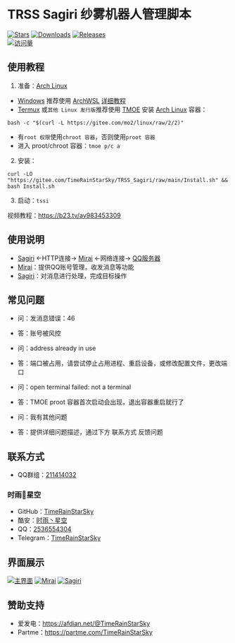 # TRSS Sagiri 纱雾机器人管理脚本
[![Stars](https://img.shields.io/github/stars/TimeRainStarSky/TRSS_Sagiri?color=yellow&label=收藏)](https://github.com/TimeRainStarSky/TRSS_Sagiri/stargazers)
[![Downloads](https://img.shields.io/github/downloads/TimeRainStarSky/TRSS_Sagiri/total?color=blue&label=下载)](https://gitee.com/TimeRainStarSky/TRSS_Sagiri/raw/main/Install.sh)
[![Releases](https://img.shields.io/github/v/release/TimeRainStarSky/TRSS_Sagiri?color=green&label=发布版本)](https://github.com/TimeRainStarSky/TRSS_Sagiri/releases/latest)  
[![访问量](https://profile-counter.glitch.me/TimeRainStarSky-TRSS_Sagiri/count.svg)](https://timerainstarsky.github.io/TRSS_Sagiri)

## 使用教程
1. 准备：[Arch Linux](https://archlinux.org)
- [Windows](https://www.microsoft.com/windows) 推荐使用 [ArchWSL](https://github.com/yuk7/ArchWSL) [详细教程](https://bytem.io/posts/install-arch-wsl)
- [Termux](https://github.com/hanxinhao000/ZeroTermux) 或`其他 Linux 发行版`推荐使用 [TMOE](https://gitee.com/mo2/linux) 安装 [Arch Linux](https://archlinux.org) 容器：
```
bash -c "$(curl -L https://gitee.com/mo2/linux/raw/2/2)"
```
- 有`root 权限`使用`chroot 容器`，否则使用`proot 容器`
- 进入 proot/chroot 容器：`tmoe p/c a`

2. 安装：
```
curl -LO "https://gitee.com/TimeRainStarSky/TRSS_Sagiri/raw/main/Install.sh" && bash Install.sh
```

3. 启动：`tssi`

视频教程：<https://b23.tv/av983453309>

## 使用说明
- [Sagiri](https://sagiri-kawaii.github.io/sagiri-bot) <-HTTP连接-> [Mirai](https://docs.mirai.mamoe.net) <-网络连接-> [QQ服务器](https://im.qq.com)
- [Mirai](https://docs.mirai.mamoe.net)：提供QQ账号管理，收发消息等功能
- [Sagiri](https://sagiri-kawaii.github.io/sagiri-bot)：对消息进行处理，完成目标操作

## 常见问题
- 问：发消息错误：46
- 答：账号被风控

- 问：address already in use
- 答：端口被占用，请尝试停止占用进程、重启设备，或修改配置文件，更改端口

- 问：open terminal failed: not a terminal
- 答：TMOE proot 容器首次启动会出现，退出容器重启就行了

- 问：我有其他问题
- 答：提供详细问题描述，通过下方 联系方式 反馈问题

## 联系方式
- QQ群组：[211414032](https://jq.qq.com/?k=QU1xGLEB)
### 时雨🌌星空
- GitHub：[TimeRainStarSky](https://github.com/TimeRainStarSky)
- 酷安：[时雨丶星空](http://www.coolapk.com/u/2650948)
- QQ：[2536554304](https://qm.qq.com/cgi-bin/qm/qr?k=x8LtlP8vwZs7qLwmsbCsyLoAHy7Et1Pj)
- Telegram：[TimeRainStarSky](https://t.me/TimeRainStarSky)

## 界面展示
[![主界面](https://cdn.jsdelivr.net/gh/TimeRainStarSky/TRSS_Sagiri@main/Picture/Main.png)](https://TimeRainStarSky.GitHub.io/TRSS_Sagiri)
[![Mirai](https://cdn.jsdelivr.net/gh/TimeRainStarSky/TRSS_Sagiri@main/Picture/Mirai.png)](https://github.com/iTXTech/mirai-console-loader)
[![Sagiri](https://cdn.jsdelivr.net/gh/TimeRainStarSky/TRSS_Sagiri@main/Picture/Sagiri.png)](https://sagiri-kawaii.github.io/sagiri-bot)

## 赞助支持
- 爱发电：<https://afdian.net/@TimeRainStarSky>
- Partme：<https://partme.com/TimeRainStarSky>